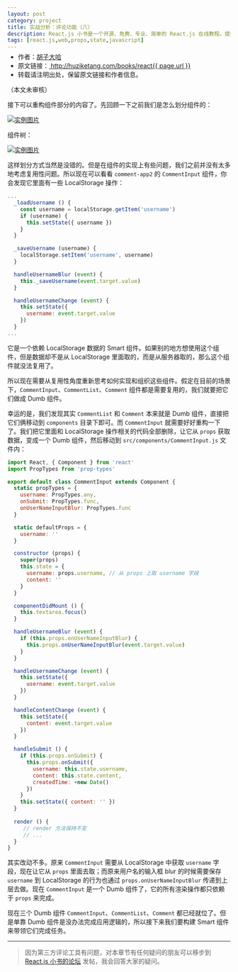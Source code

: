 ```yaml
---
layout: post
category: project
title: 实战分析：评论功能（八）
description: React.js 小书是一个开源、免费、专业、简单的 React.js 在线教程。提炼实战经验中基础的、重要的、频繁的知识进行重点讲解，让你能用最少的精力深入了解实战中最需要的 React.js 知识。
tags: [react.js,web,props,state,javascript]
---
```


<ul style='font-size: 14px; margin-top: -10px;'>
  <li>
    作者：<a href="https://www.zhihu.com/people/hu-zi-da-ha" target="_blank">胡子大哈</a>
  </li>
  <li>
    原文链接：<a href="http://huziketang.com/books/react{{ page.url }}"> http://huziketang.com/books/react{{ page.url }} </a>
  </li>
  <li>转载请注明出处，保留原文链接和作者信息。</li>
</ul>

（本文未审核）

接下可以重构组件部分的内容了。先回顾一下之前我们是怎么划分组件的：

<a href="http://huzidaha.github.io/static/assets/img/posts/1.003.png" target="_blank">![实例图片](http://huzidaha.github.io/static/assets/img/posts/1.003.png)</a>

组件树：

<a href="http://huzidaha.github.io/static/assets/img/posts/DAFA784B-6AD3-474B-9A87-316E5741DED6.png" target="_blank">![实例图片](http://huzidaha.github.io/static/assets/img/posts/DAFA784B-6AD3-474B-9A87-316E5741DED6.png)</a>

这样划分方式当然是没错的。但是在组件的实现上有些问题，我们之前并没有太多地考虑复用性问题。所以现在可以看看 `comment-app2` 的 `CommentInput` 组件，你会发现它里面有一些 LocalStorage 操作：

```javascript
...
  _loadUsername () {
    const username = localStorage.getItem('username')
    if (username) {
      this.setState({ username })
    }
  }

  _saveUsername (username) {
    localStorage.setItem('username', username)
  }

  handleUsernameBlur (event) {
    this._saveUsername(event.target.value)
  }

  handleUsernameChange (event) {
    this.setState({
      username: event.target.value
    })
  }
...
```

它是一个依赖 LocalStorage 数据的 Smart 组件。如果别的地方想使用这个组件，但是数据却不是从 LocalStorage 里面取的，而是从服务器取的，那么这个组件就没法复用了。

所以现在需要从复用性角度重新思考如何实现和组织这些组件。假定在目前的场景下，`CommentInput`、`CommentList`、`Comment` 组件都是需要复用的，我们就要把它们做成 Dumb 组件。

幸运的是，我们发现其实 `CommentList` 和 `Comment` 本来就是 Dumb 组件，直接把它们俩移动到 `components` 目录下即可。而 `CommentInput` 就需要好好重构一下了。我们把它里面和 LocalStorage 操作相关的代码全部删除，让它从 `props` 获取数据，变成一个 Dumb 组件，然后移动到 `src/components/CommentInput.js` 文件内：

```javascript
import React, { Component } from 'react'
import PropTypes from 'prop-types'

export default class CommentInput extends Component {
  static propTypes = {
    username: PropTypes.any,
    onSubmit: PropTypes.func,
    onUserNameInputBlur: PropTypes.func
  }

  static defaultProps = {
    username: ''
  }

  constructor (props) {
    super(props)
    this.state = {
      username: props.username, // 从 props 上取 username 字段
      content: ''
    }
  }

  componentDidMount () {
    this.textarea.focus()
  }

  handleUsernameBlur (event) {
    if (this.props.onUserNameInputBlur) {
      this.props.onUserNameInputBlur(event.target.value)
    }
  }

  handleUsernameChange (event) {
    this.setState({
      username: event.target.value
    })
  }

  handleContentChange (event) {
    this.setState({
      content: event.target.value
    })
  }

  handleSubmit () {
    if (this.props.onSubmit) {
      this.props.onSubmit({
        username: this.state.username,
        content: this.state.content,
        createdTime: +new Date()
      })
    }
    this.setState({ content: '' })
  }
  
  render () {
     // render 方法保持不变
     // ...
  }
}
```

其实改动不多。原来 `CommentInput` 需要从 LocalStorage 中获取 `username` 字段，现在让它从 `props` 里面去取；而原来用户名的输入框 blur 的时候需要保存 `username` 到 LocalStorage 的行为也通过 `props.onUserNameInputBlur` 传递到上层去做。现在 `CommentInput` 是一个 Dumb 组件了，它的所有渲染操作都只依赖于 `props` 来完成。

现在三个 Dumb 组件 `CommentInput`、`CommentList`、`Comment` 都已经就位了。但是单靠 Dumb 组件是没办法完成应用逻辑的，所以接下来我们要构建 Smart 组件来带领它们完成任务。

* * *

> 因为第三方评论工具有问题，对本章节有任何疑问的朋友可以移步到 <a target="_blank" href="http://scriptoj.com/category/4/react-js-小书交流区">React.js 小书的论坛</a> 发帖，我会回答大家的疑问。
